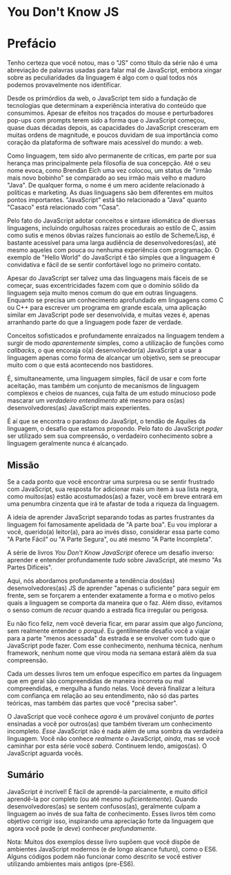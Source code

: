 # You Don't Know JS
# Prefácio

Tenho certeza que você notou, mas o "JS" como título da série não é uma abreviação de palavras usadas para falar mal de JavaScript, embora xingar sobre as peculiaridades da linguagem é algo com o qual todos nós podemos provavelmente nos identificar.

Desde os primórdios da web, o JavaScript tem sido a fundação de tecnologias que determinam a experiência interativa do conteúdo que consumimos. Apesar de efeitos nos traçados do mouse e perturbadores pop-ups com prompts terem sido a forma que o JavaScript começou, quase duas décadas depois, as capacidades do JavaScript cresceram em muitas ordens de magnitude, e poucos duvidam de sua importância como coração da plataforma de software mais acessível do mundo: a web.

Como linguagem, tem sido alvo permanente de críticas, em parte por sua herança mas principalmente pela filosofia de sua concepção. Até o seu nome evoca, como Brendan Eich uma vez colocou, um status de "irmão mais novo bobinho" se comparado ao seu irmão mais velho e maduro "Java". De qualquer forma, o nome é um mero acidente relacionado à políticas e marketing. As duas linguagens são bem diferentes em muitos pontos importantes. "JavaScript" está tão relacionado a "Java" quanto "Casaco" está relacionado com "Casa".

Pelo fato do JavaScript adotar conceitos e sintaxe idiomática de diversas linguagens, incluindo orgulhosas raízes procedurais ao estilo de C, assim como sutis e menos óbvias raízes funcionais ao estilo de Scheme/Lisp, é bastante acessível para uma larga audiência de desenvolvedores(as), até mesmo aqueles com pouca ou nenhuma experiência com programação. O exemplo de "Hello World" do JavaScript é tão simples que a linguagem é convidativa e fácil de se sentir confortável logo no primeiro contato.

Apesar do JavaScript ser talvez uma das linguagens mais fáceis de se começar, suas excentricidades fazem com que o domínio sólido da linguagem seja muito menos comum do que em outras linguagens. Enquanto se precisa um conhecimento aprofundado em linguagens como C ou C++ para escrever um programa em grande escala, uma aplicação similar em JavaScript pode ser desenvolvida, e muitas vezes é, apenas arranhando parte do que a linguagem pode fazer de verdade.

Conceitos sofisticados e profundamente enraizados na linguagem tendem a surgir de modo *aparentemente* simples, como a utilização de funções como *callbacks*, o que encoraja o(a) desenvolvedor(a) JavaScript a usar a linguagem apenas como forma de alcançar um objetivo, sem se preocupar muito com o que está acontecendo nos bastidores.

É, simultaneamente, uma linguagem simples, fácil de usar e com forte aceitação, mas também um conjunto de mecanismos de linguagem complexos e cheios de nuances, cuja falta de um estudo minucioso pode mascarar um *verdadeiro entendimento* até mesmo para os(as) desenvolvedores(as) JavaScript mais experientes.

É aí que se encontra o paradoxo do JavaSript, o tendão de Aquiles da linguagem, o desafio que estamos propondo. Pelo fato do JavaScript *poder* ser utilizado sem sua compreensão, o verdadeiro conhecimento sobre a linguagem geralmente nunca é alcançado.

## Missão

Se a cada ponto que você encontrar uma surpresa ou se sentir frustrado com JavaScript, sua resposta for adicionar mais um item à sua lista negra, como muitos(as) estão acostumados(as) a fazer, você em breve entrará em uma penumbra cinzenta que irá te afastar de toda a riqueza da linguagem.

A ideia de aprender JavaScript separando todas as partes frustrantes da linguagem foi famosamente apelidada de "A parte boa". Eu vou implorar a você, querido(a) leitor(a), para ao invés disso, considerar essa parte como "A Parte Fácil" ou "A Parte Segura", ou até mesmo "A Parte Incompleta".

A série de livros *You Don't Know JavaScript* oferece um desafio inverso: aprender e entender profundamente *tudo* sobre JavaScript, até mesmo "As Partes Difíceis".

Aqui, nós abordamos profundamente a tendência dos(das) desenvolvedores(as) JS de aprender "apenas o suficiente" para seguir em frente, sem se forçarem a entender exatamente a forma e o motivo pelos quais a linguagem se comporta da maneira que o faz. Além disso, evitamos o senso comum de *recuar* quando a estrada fica irregular ou perigosa.

Eu não fico feliz, nem você deveria ficar, em parar assim que algo *funciona*, sem realmente entender o *porquê*. Eu gentilmente desafio você a viajar para a parte "menos acessada" da estrada e se envolver com tudo que o JavaScript pode fazer. Com esse conhecimento, nenhuma técnica, nenhum framework, nenhum nome que virou moda na semana estará além da sua compreensão.

Cada um desses livros tem um enfoque específico em partes da linguagem que em geral são compreendidas de maneira incorreta ou mal compreendidas, e mergulha a fundo nelas. Você deverá finalizar a leitura com confiança em relação ao seu entendimento, não só das partes teóricas, mas também das partes que você "precisa saber".

O JavaScript que você conhece *agora* é um provável conjunto de *partes* ensinadas a você por outros(as) que também tiveram um conhecimento incompleto. *Esse* JavaScript não é nada além de uma sombra da verdadeira linguagem. Você não conhece *realmente* o JavaScript, *ainda*, mas se você caminhar por esta série você *saberá*. Continuem lendo, amigos(as). O JavaScript aguarda vocês.

## Sumário

JavaScript é incrível! É fácil de aprendê-la parcialmente, e muito difícil aprendê-la por completo (ou até mesmo *suficientemente*). Quando desenvolvedores(as) se sentem confusos(as), geralmente culpam a linguagem ao invés de sua falta de conhecimento. Esses livros têm como objetivo corrigir isso, inspirando uma apreciação forte da linguagem que agora você pode (e *deve*) conhecer *profundamente*.

Nota: Muitos dos exemplos desse livro supõem que você dispõe de ambientes JavaScript modernos (e de longo alcance futuro), como o ES6. Alguns códigos podem não funcionar como descrito se você estiver utilizando ambientes mais antigos (pre-ES6).
